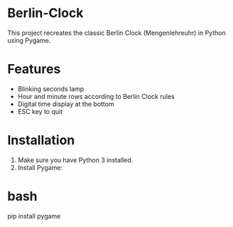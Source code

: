 # Berlin-Clock

This project recreates the classic Berlin Clock (Mengenlehreuhr) in Python using Pygame.

# Features
- Blinking seconds lamp
- Hour and minute rows according to Berlin Clock rules
- Digital time display at the bottom
- ESC key to quit

# Installation
1. Make sure you have Python 3 installed.
2. Install Pygame:

# bash
pip install pygame
